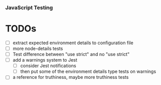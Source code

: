 
### JavaScript Testing

# TODOs

- [ ] extract expected environment details to configuration file
- [ ] more node-details tests
- [ ] Test difference between "use strict" and no "use strict"
- [ ] add a warnings system to Jest
    - [ ] consider Jest notifications
    - [ ] then put some of the environment details type tests on warnings
- [ ] a reference for truthiness, maybe more truthiness tests